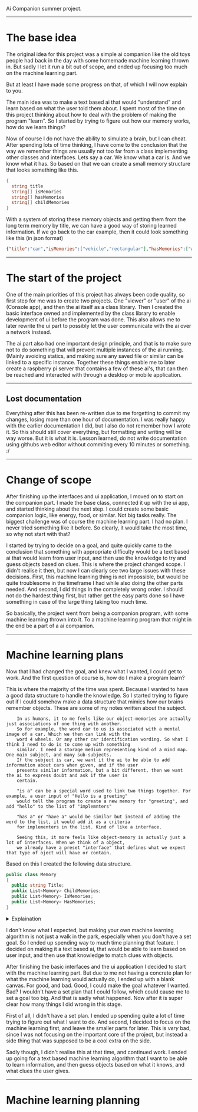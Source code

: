 Ai Companion summer project.

---
# The base idea

The original idea for this project was a simple ai companion like the old toys people had back in the day with some homemade machine learning thrown in. 
But sadly I let it run a bit out of scope, and ended up focusing too much on the machine learning part.

But at least I have made some progress on that, of which I will now explain to you.

The main idea was to make a text based ai that would "understand" and learn based on what the user told them about. I spent most of the time on this project thinking about how to deal with the problem of making the program "learn".
So I started by trying to figure out how our memory works, how do we learn things?

Now of course I do not have the ability to simulate a brain, but I can cheat. After spending lots of time thinking, I have come to the conclusion that the way we remember things are usually not too far from a class implementing other classes and interfaces.
Lets say a car. We know what a car is. And we know what it has. So based on that we can create a small memory structure that looks something like this.

```cs
{
  string title
  string[] isMemories
  string[] hasMemories
  string[] childMemories
}
```

With a system of storing these memory objects and getting them from the long term memory by title, we can have a good way of storing learned information.
If we go back to the car example, then it could look something like this (in json format)

```json
{"title":"car","isMemories":["vehicle","rectangular"],"hasMemories":["wheels","windows","lights","doors","seats"],"childMemories":["volvo v70","tesla model x","toyota prius"]}
```

---
# The start of the project

One of the main priorities of this project has always been code quality, so first step for me was to create two projects. One "viewer" or "user" of the ai (Console app), and then the ai itself as a class library.
Then I created the basic interface owned and implemented by the class library to enable development of ui before the program was done. This also allows me to later rewrite the ui part to possibly let the user communicate with the ai over a network instead.

The ai part also had one important design principle, and that is to make sure not to do something that will prevent multiple instances of the ai running. (Mainly avoiding statics, and making sure any saved file or similar can be linked to a specific instance.
Together these things enable me to later create a raspberry pi server that contains a few of these ai's, that can then be reached and interacted with through a desktop or mobile application.

---
## Lost documentation
Everything after this has been re-written due to me forgetting to commit my changes, losing more than one hour of documentation. I was really happy with the earlier documentation I did, but I also do not remember how I wrote it. So this should still cover everything, but formatting and writing will be way worse. But it is what it is. Lesson learned, do not write documentation using githubs web editor without commiting every 10 minutes or something. :/

---
# Change of scope

After finishing up the interfaces and ui application, I moved on to start on the companion part. I made the base class, connected it up with the ui app, and started thinking about the next step. I could create some basic companion logic, like energy, food, or similar. Not big tasks really. The biggest challenge was of course the machine learning part. I had no plan. I never tried something like it before. So clearly, it would take the most time, so why not start with that?

I started by trying to decide on a goal, and quite quickly came to the conclusion that something with appropriate difficulty would be a text based ai that would learn from user input, and then use the knowledge to try and guess objects based on clues. This is where the project changed scope. I didn't realise it then, but now I can clearly see two large issues with these decisions. First, this machine learning thing is not impossible, but would be quite troublesome in the timeframe I had while also doing the other parts needed. And second, I did things in the completely wrong order. I should not do the hardest thing first, but rather get the easy parts done so I have something in case of the large thing taking too much time.

So basically, the project went from being a companion program, with some machine learning thrown into it. To a machine learning program that might in the end be a part of a ai companion.

---
# Machine learning plans

Now that I had changed the goal, and knew what I wanted, I could get to work. And the first question of course is, how do I make a program learn?

This is where the majority of the time was spent. Because I wanted to have a good data structure to handle the knowledge. So I started trying to figure out if I could somehow make a data structure that mimics how our brains remember objects. These are some of my notes written about the subject.
```
	In us humans, it to me feels like our object-memories are actually just associations of one thing with another.
	So for example, the word car to us is associated with a mental image of a car. Which we then can link with the
	word 4 wheels. Or any other car identification wording. So what I think I need to do is to come up with something
	similar. I need a storage medium representing kind of a mind map. One main subject, and many sub-subjects. 
	If the subject is car, we want it the ai to be able to add information about cars when given, and if the user
	presents similar information, but a bit different, then we want the ai to express doubt and ask if the user is 
	certain.

	"is a" can be a special word used to link two things together. For example, a user input of "Hello is a greeting"
	would tell the program to create a new memory for "greeting", and add "hello" to the list of "implemnters"

	"has a" or "have a" would be similar but instead of adding the word to the list, it would add it as a criteria
	for implementers in the list. Kind of like a interface.

	Seeing this, it more feels like object-memory is actually just a lot of interfaces. When we think of a object,
	we already have a preset "interface" that defines what we expect that type of oject will have or contain.
```

Based on this I created the following data structure.

```cs
public class Memory
{
  public string Title;
  public List<Memory> ChildMemories;
  public List<Memory> IsMemories;
  public List<Memory> HasMemories;
}
```

<details>
  <summary>Explaination</summary>
  Each instance of the memory class would contain all the information about one object, and possible connections with other objects.
  `Title` would be the name of the object.
  `ChildMemories` would contain all memories that is this object. For example, the object "car" could have a child memory with title "toyota prius".
  `IsMemories` would in turn contain all memories that this object is. Kind of the reverse of the above example. 
  `HasMemories` instead contains all things the object has. Things that define it kind of. If we keep using the car as a example, it could here have "wheels".
</details>



I don't know what I expected, but making your own machine learning algorithm is not just a walk in the park, especially when you don't have a set goal. So I ended up spending way to much time planning that feature. I decided on making it a text based ai, that would be able to learn based on user input, and then use that knowledge to match clues with objects. 





After finishing the basic interfaces and the ui application I decided to start with the machine learning part. But due to me not having a concrete plan for what the machine learning would actually do, I ended up with a blank canvas. For good, and bad. Good, I could make the goal whatever I wanted. Bad? I wouldn't have a set plan that I could follow, which could cause me to set a goal too big. And that is sadly what happened. Now after it is super clear how many things I did wrong in this stage.

First of all, I didn't have a set plan. I ended up spending quite a lot of time trying to figure out what I want to do. And second, I decided to focus on the machine learning first, and leave the smaller parts for later. This is *very* bad, since I was not focusing on the important core of the project, but instead a side thing that was supposed to be a cool extra on the side.

Sadly though, I didn't realise this at that time, and continued work. I ended up going for a text based machine learning algorithm that I want to be able to learn information, and then guess objects based on what it knows, and what clues the user gives.

---
# Machine learning planning












